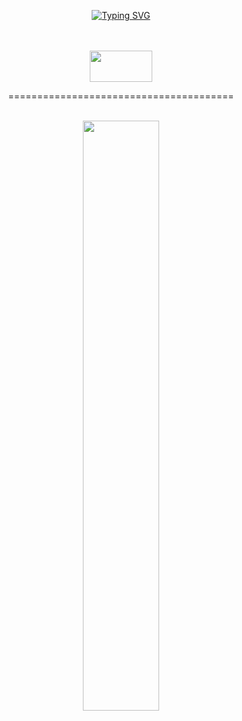 
<div align = "center">
  
[![Typing SVG](https://readme-typing-svg.herokuapp.com?font=Oleo+Script&color=D3CAE7&size=35&center=true&vCenter=true&width=404&height=53&lines=%E3%80%80%E3%80%80Hello+world%2C+I'm+KunhwiKim.+%E3%80%80%E3%80%80)](https://git.io/typing-svg)
</div>

<div align = "center">
<br>
<br>
  <a href="https://kunhwi-devfolio.netlify.app/">
  <img src="https://user-images.githubusercontent.com/80661467/188114506-9266af57-0df0-403c-b559-4bc3a3c689ca.jpg" width="100" height="50"/>
  </a>

=======================================
  
</div>  
  
<div align = "center">
<br>
  
</div>
<div align = "center">

  <a href="https://github.com/anuraghazra/github-readme-stats">
  <img src="https://github-readme-stats.vercel.app/api?username=Kimjeju&show_icons=true&theme=material-palenight&hide_border=true&bg_color=20232a&icon_color=E3E3E3A8&text_color=fff" width=49.2% />
</a>







 
</div>  


